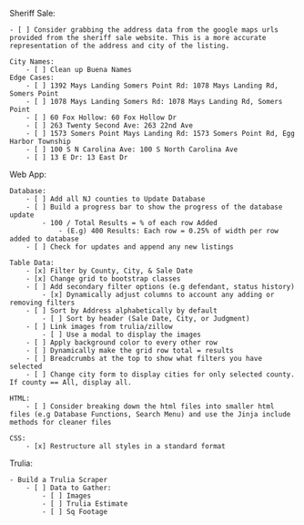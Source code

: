 Sheriff Sale:

    - [ ] Consider grabbing the address data from the google maps urls provided from the sheriff sale website. This is a more accurate representation of the address and city of the listing.
  
    City Names:
        - [ ] Clean up Buena Names
    Edge Cases:
        - [ ] 1392 Mays Landing Somers Point Rd: 1078 Mays Landing Rd, Somers Point
        - [ ] 1078 Mays Landing Somers Rd: 1078 Mays Landing Rd, Somers Point
        - [ ] 60 Fox Hollow: 60 Fox Hollow Dr
        - [ ] 263 Twenty Second Ave: 263 22nd Ave
        - [ ] 1573 Somers Point Mays Landing Rd: 1573 Somers Point Rd, Egg Harbor Township
        - [ ] 100 S N Carolina Ave: 100 S North Carolina Ave
        - [ ] 13 E Dr: 13 East Dr

Web App:

    Database:
        - [ ] Add all NJ counties to Update Database
        - [ ] Build a progress bar to show the progress of the database update
            - 100 / Total Results = % of each row Added
                - (E.g) 400 Results: Each row = 0.25% of width per row added to database
        - [ ] Check for updates and append any new listings

    Table Data:
        - [x] Filter by County, City, & Sale Date
        - [x] Change grid to bootstrap classes
        - [ ] Add secondary filter options (e.g defendant, status history)
            - [x] Dynamically adjust columns to account any adding or removing filters
        - [ ] Sort by Address alphabetically by default
            - [ ] Sort by header (Sale Date, City, or Judgment)
        - [ ] Link images from trulia/zillow
            - [ ] Use a modal to display the images
        - [ ] Apply background color to every other row
        - [ ] Dynamically make the grid row total = results
        - [ ] Breadcrumbs at the top to show what filters you have selected
        - [ ] Change city form to display cities for only selected county. If county == All, display all.

    HTML:
        - [ ] Consider breaking down the html files into smaller html files (e.g Database Functions, Search Menu) and use the Jinja include methods for cleaner files

    CSS:
        - [x] Restructure all styles in a standard format

Trulia:

    - Build a Trulia Scraper
        - [ ] Data to Gather:
            - [ ] Images
            - [ ] Trulia Estimate
            - [ ] Sq Footage